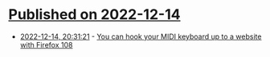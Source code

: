 # [Published on 2022-12-14](index.md)

* [2022-12-14, 20:31:21](https://news.ycombinator.com/item?id=33990049) - [You can hook your MIDI keyboard up to a website with Firefox 108](https://www.theregister.com/2022/12/14/firefox_108/)
